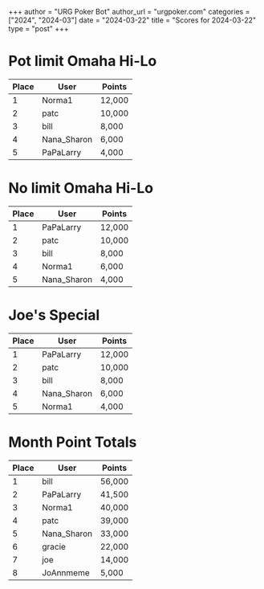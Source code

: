 +++
author = "URG Poker Bot"
author_url = "urgpoker.com"
categories = ["2024", "2024-03"]
date = "2024-03-22"
title = "Scores for 2024-03-22"
type = "post"
+++
# Pot limit Omaha Hi-Lo

| Place | User | Points |
|-------|------|--------|
| 1 | Norma1 | 12,000 |
| 2 | patc | 10,000 |
| 3 | bill | 8,000 |
| 4 | Nana_Sharon | 6,000 |
| 5 | PaPaLarry | 4,000 |

# No limit Omaha Hi-Lo

| Place | User | Points |
|-------|------|--------|
| 1 | PaPaLarry | 12,000 |
| 2 | patc | 10,000 |
| 3 | bill | 8,000 |
| 4 | Norma1 | 6,000 |
| 5 | Nana_Sharon | 4,000 |

# Joe's Special

| Place | User | Points |
|-------|------|--------|
| 1 | PaPaLarry | 12,000 |
| 2 | patc | 10,000 |
| 3 | bill | 8,000 |
| 4 | Nana_Sharon | 6,000 |
| 5 | Norma1 | 4,000 |

# Month Point Totals

| Place | User | Points |
|-------|------|--------|
| 1 | bill | 56,000 |
| 2 | PaPaLarry | 41,500 |
| 3 | Norma1 | 40,000 |
| 4 | patc | 39,000 |
| 5 | Nana_Sharon | 33,000 |
| 6 | gracie | 22,000 |
| 7 | joe | 14,000 |
| 8 | JoAnnmeme | 5,000 |
